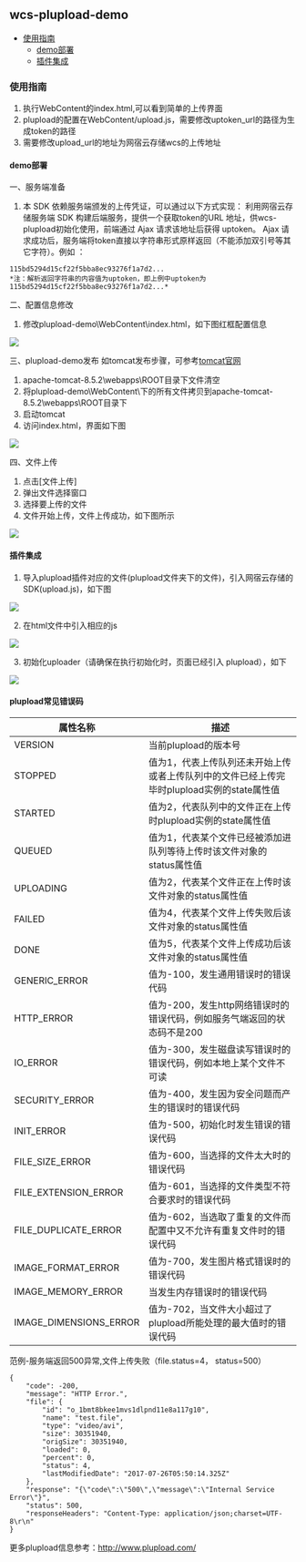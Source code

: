 ## wcs-plupload-demo
 - [使用指南](#使用指南)
   - [demo部署](#demo部署)
   - [插件集成](#插件集成)
 
### 使用指南
1. 执行WebContent的index.html,可以看到简单的上传界面
2. plupload的配置在WebContent/upload.js，需要修改uptoken_url的路径为生成token的路径
3. 需要修改upload_url的地址为网宿云存储wcs的上传地址

#### demo部署
一、服务端准备
1. 本 SDK 依赖服务端颁发的上传凭证，可以通过以下方式实现：
利用网宿云存储服务端 SDK 构建后端服务，提供一个获取token的URL 地址，供wcs-plupload初始化使用，前端通过 Ajax 请求该地址后获得 uptoken。 Ajax 请求成功后，服务端将token直接以字符串形式原样返回（不能添加双引号等其它字符）。例如 ：
```
115bd5294d15cf22f5bba8ec93276f1a7d2...
*注：解析返回字符串的内容值为uptoken，即上例中uptoken为115bd5294d15cf22f5bba8ec93276f1a7d2...*
```

二、配置信息修改
1. 修改plupload-demo\WebContent\index.html，如下图红框配置信息

![](https://wcsd.chinanetcenter.com/guide-plupload-pics/wcs-plupload-demo1.png)

三、plupload-demo发布
如tomcat发布步骤，可参考[tomcat官网](http://tomcat.apache.org/)
1. apache-tomcat-8.5.2\webapps\ROOT目录下文件清空
2. 将plupload-demo\WebContent\下的所有文件拷贝到apache-tomcat-8.5.2\webapps\ROOT目录下
3. 启动tomcat
4. 访问index.html，界面如下图

![](https://wcsd.chinanetcenter.com/guide-plupload-pics/wcs-plupload-demo2.png)

四、文件上传
1. 点击[文件上传]
2. 弹出文件选择窗口
3. 选择要上传的文件
4. 文件开始上传，文件上传成功，如下图所示

![](https://wcsd.chinanetcenter.com/guide-plupload-pics/wcs-plupload-demo3.png)

#### 插件集成
1. 导入plupload插件对应的文件(plupload文件夹下的文件)，引入网宿云存储的SDK(upload.js)，如下图

![](https://wcsd.chinanetcenter.com/guide-plupload-pics/wcs-plupload-demo4.png)

2. 在html文件中引入相应的js

![](https://wcsd.chinanetcenter.com/guide-plupload-pics/wcs-plupload-demo5.png)

3. 初始化uploader（请确保在执行初始化时，页面已经引入 plupload），如下

![](https://wcsd.chinanetcenter.com/guide-plupload-pics/wcs-plupload-demo6.png)
  
#### plupload常见错误码
|属性名称|描述|
|--|--|
|VERSION	|当前plupload的版本号|
|STOPPED	|值为1，代表上传队列还未开始上传或者上传队列中的文件已经上传完毕时plupload实例的state属性值|
|STARTED	|值为2，代表队列中的文件正在上传时plupload实例的state属性值|
|QUEUED	|值为1，代表某个文件已经被添加进队列等待上传时该文件对象的status属性值|
|UPLOADING	|值为2，代表某个文件正在上传时该文件对象的status属性值|
|FAILED	|值为4，代表某个文件上传失败后该文件对象的status属性值|
|DONE	|值为5，代表某个文件上传成功后该文件对象的status属性值|
|GENERIC_ERROR	|值为-100，发生通用错误时的错误代码|
|HTTP_ERROR	|值为-200，发生http网络错误时的错误代码，例如服务气端返回的状态码不是200|
|IO_ERROR	|值为-300，发生磁盘读写错误时的错误代码，例如本地上某个文件不可读|
|SECURITY_ERROR	|值为-400，发生因为安全问题而产生的错误时的错误代码|
|INIT_ERROR	|值为-500，初始化时发生错误的错误代码|
|FILE_SIZE_ERROR	|值为-600，当选择的文件太大时的错误代码|
|FILE_EXTENSION_ERROR	|值为-601，当选择的文件类型不符合要求时的错误代码|
|FILE_DUPLICATE_ERROR	|值为-602，当选取了重复的文件而配置中又不允许有重复文件时的错误代码|
|IMAGE_FORMAT_ERROR	|值为-700，发生图片格式错误时的错误代码|
|IMAGE_MEMORY_ERROR	|当发生内存错误时的错误代码|
|IMAGE_DIMENSIONS_ERROR	|值为-702，当文件大小超过了plupload所能处理的最大值时的错误代码|

范例-服务端返回500异常,文件上传失败（file.status=4， status=500）
```
{
    "code": -200,
    "message": "HTTP Error.",
    "file": {
        "id": "o_1bmt8bkee1mvs1dlpnd11e8a117g10",
        "name": "test.file",
        "type": "video/avi",
        "size": 30351940,
        "origSize": 30351940,
        "loaded": 0,
        "percent": 0,
        "status": 4,
        "lastModifiedDate": "2017-07-26T05:50:14.325Z"
    },
    "response": "{\"code\":\"500\",\"message\":\"Internal Service Error\"}",
    "status": 500,
    "responseHeaders": "Content-Type: application/json;charset=UTF-8\r\n"
}
```

更多plupload信息参考：http://www.plupload.com/
